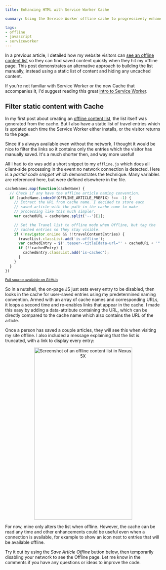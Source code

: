 ```yaml
---
title: Enhancing HTML with Service Worker Cache

summary: Using the Service Worker offline cache to progressively enhance static content.

tags:
- offline
- javascript
- serviceworker
---
```


In a previous article, I detailed how my website visitors can [see an offline content list](/blog/service-worker-offline-content-list/) so they can find saved content quickly when they hit my offline page. This post demonstrates an alternative approach to building the list manually, instead using a static list of content and hiding any uncached content.

If you're not familiar with Service Worker or the new Cache that accompanies it, I'd suggest reading this great [intro to Service Worker](https://www.smashingmagazine.com/2016/02/making-a-service-worker/).

## Filter static content with Cache

In my first post about creating an [offline content list](/blog/service-worker-offline-content-list/), the list itself was generated from the cache. But I also have a static list of travel entries which is updated each time the Service Worker either installs, or the visitor returns to the page.

Since it's always available even without the network, I thought it would be nice to filter the links so it contains only the entries which the visitor has manually saved. It's a much shorter then, and way more useful!

All I had to do was add a short snippet to my `offline.js` which does all client-side processing in the event no network connection is detected. Here is a _partial code snippet_ which demonstrates the technique. Many variables are referenced here, but were defined elsewhere in the file.

```js
cacheNames.map(function(cacheName) {
  // Check if any have the offline article naming convention.
  if (cacheName.indexOf(OFFLINE_ARTICLE_PREFIX) !== -1) {
    // Extract the URL from cache name. I decided to store each
    // saved article with the path in the cache name to make
    // processing like this much simpler.
    var cachedURL = cacheName.split('--')[1];

    // Set the Travel list to offline mode when Offline, but tag the
    // cached entries so they stay visible.
    if (!navigator.onLine && !!travelContentEntries) {
      travelList.classList.add('is-offline');
      var cachedEntry = $('.teaser--title[data-url="' + cachedURL + '"');
      if (!!cachedEntry) {
        cachedEntry.classList.add('is-cached');
      }
    }
  }
})

```

<small><a href="https://github.com/rupl/chrisruppel.com/blob/bf58b63ca893e5f66520df37ae27a995bad3f676/_js/offline.js">Full source available on GitHub</a></small>

So in a nutshell, the on-page JS just sets every entry to be disabled, then looks in the cache for user-saved entries using my predetermined naming convention. Armed with an array of cache names and corresponding URLs, it loops a second time and re-enables links that appear in the cache. I made this easy by adding a data-attribute containing the URL, which can be directly compared to the cache name which also contains the URL of the article.

Once a person has saved a couple articles, they will see this when visiting my site offline. I also included a message explaining that the list is truncated, with a link to display every entry:

<center><img width="317" height="558" src="{{ site.img-host }}/img/service-worker-offline-content-list-filter-1.png" alt="Screenshot of an offline content list in Nexus 5X"/></center>

For now, mine only alters the list when offline. However, the cache can be read any time and other enhancements could be useful even when a connection is available, for example to show an icon next to entries that will be available offline. 

Try it out by using the *Save Article Offline* button below, then temporarily disabling your network to see the Offline page. Let me know in the comments if you have any questions or ideas to improve the code.
